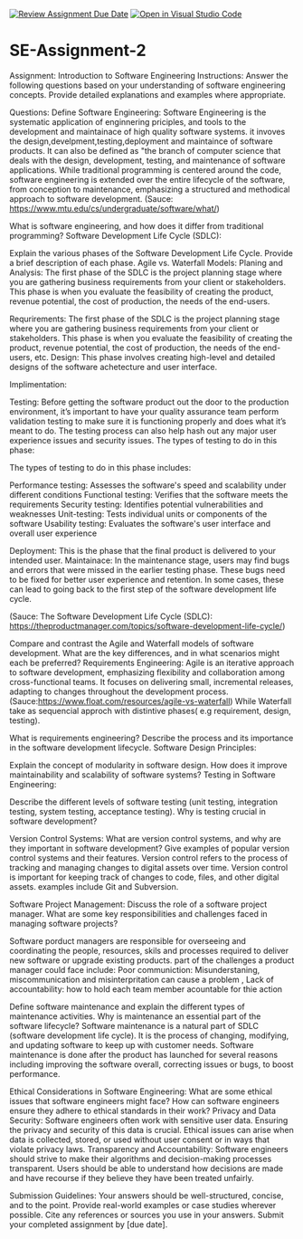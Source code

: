 [![Review Assignment Due Date](https://classroom.github.com/assets/deadline-readme-button-24ddc0f5d75046c5622901739e7c5dd533143b0c8e959d652212380cedb1ea36.svg)](https://classroom.github.com/a/-ucQIGTc)
[![Open in Visual Studio Code](https://classroom.github.com/assets/open-in-vscode-718a45dd9cf7e7f842a935f5ebbe5719a5e09af4491e668f4dbf3b35d5cca122.svg)](https://classroom.github.com/online_ide?assignment_repo_id=15240272&assignment_repo_type=AssignmentRepo)
# SE-Assignment-2
Assignment: Introduction to Software Engineering
Instructions:
Answer the following questions based on your understanding of software engineering concepts. Provide detailed explanations and examples where appropriate.

Questions:
Define Software Engineering:
Software Engineering is the systematic application of enginnering priciples, and tools to the development and maintainace of high quality software systems. it invoves the design,develpment,testing,deployment and maintaince of software products.
It can also be defined as "the branch of computer science that deals with the design, development, testing, and maintenance of software applications.
 While traditional programming is centered around the code, software engineering is extended over the entire lifecycle of the software, from conception to maintenance, emphasizing a structured and methodical approach to software development.
(Sauce: https://www.mtu.edu/cs/undergraduate/software/what/)

What is software engineering, and how does it differ from traditional programming?
Software Development Life Cycle (SDLC):


Explain the various phases of the Software Development Life Cycle. Provide a brief description of each phase.
Agile vs. Waterfall Models:
Planing and Analysis:
	The first phase of the SDLC is the project planning stage where you are gathering business requirements from your client or stakeholders. This phase is when you evaluate the feasibility of creating the product, revenue potential, the cost of production, the needs of the end-users.

Requrirements: 
	The first phase of the SDLC is the project planning stage where you are gathering business requirements from your client or stakeholders. This phase is when you evaluate the feasibility of creating the product, revenue potential, the cost of production, the needs of the end-users, etc.
Design: This phase involves creating high-level and detailed designs of the software achetecture and user interface.

Implimentation:

Testing:
	Before getting the software product out the door to the production environment, it’s important to have your quality assurance team perform validation testing to make sure it is functioning properly and does what it’s meant to do. The testing process can also help hash out any major user experience issues and security issues. The types of testing to do in this phase:

The types of testing to do in this phase includes:

Performance testing: 	Assesses the software's speed and scalability under different conditions
Functional testing: 	Verifies that the software meets the requirements
Security testing: 	Identifies potential vulnerabilities and weaknesses
Unit-testing: 		Tests individual units or components of the software
Usability testing: 	Evaluates the software's user interface and overall user experience

Deployment:
	This is the phase that the final product is delivered to your intended user. 
Maintainace:
	In the maintenance stage, users may find bugs and errors that were missed in the earlier testing phase. These bugs need to be fixed for better user experience and retention. In some cases, these can lead to going back to the first step of the software development life cycle.

(Sauce: The Software Development Life Cycle (SDLC):
https://theproductmanager.com/topics/software-development-life-cycle/)

Compare and contrast the Agile and Waterfall models of software development. What are the key differences, and in what scenarios might each be preferred?
Requirements Engineering:
Agile is an iterative approach to software development, emphasizing flexibility and collaboration among cross-functional teams. It focuses on delivering small, incremental releases, adapting to changes throughout the development process. 
(Sauce:https://www.float.com/resources/agile-vs-waterfall)
While Waterfall take as sequencial approch with distintive phases( e.g requirement, design, testing).

What is requirements engineering? Describe the process and its importance in the software development lifecycle.
Software Design Principles:

Explain the concept of modularity in software design. How does it improve maintainability and scalability of software systems?
Testing in Software Engineering:

Describe the different levels of software testing (unit testing, integration testing, system testing, acceptance testing). Why is testing crucial in software development?

Version Control Systems:
What are version control systems, and why are they important in software development? Give examples of popular version control systems and their features.
Version control refers to the process of tracking and managing changes to digital assets over time. Version control is important for keeping track of changes to code, files, and other digital assets.
examples include Git and Subversion.

Software Project Management:
Discuss the role of a software project manager. What are some key responsibilities and challenges faced in managing software projects?

Software porduct managers are responsible for overseeing and coordinating the people, resources, skils and processes required to deliver new software or upgrade existing products. part of the challenges a product manager could face include: Poor communiction: Misunderstaning, miscommunication and misinterpritation can cause a problem , Lack of accountability: how to hold each team member acountable for thie action 

Define software maintenance and explain the different types of maintenance activities. Why is maintenance an essential part of the software lifecycle?
Software maintenance is a natural part of SDLC (software development life cycle).
It is the process of changing, modifying, and updating software to keep up with customer needs. Software maintenance is done after the product has launched for several reasons including improving the software overall, correcting issues or bugs, to boost performance.

Ethical Considerations in Software Engineering:
What are some ethical issues that software engineers might face? How can software engineers ensure they adhere to ethical standards in their work?
Privacy and Data Security: Software engineers often work with sensitive user data. Ensuring the privacy and security of this data is crucial. Ethical issues can arise when data is collected, stored, or used without user consent or in ways that violate privacy laws.
	Transparency and Accountability: Software engineers should strive to make their algorithms and decision-making processes transparent. Users should be able to understand how decisions are made and have recourse if they believe they have been treated unfairly.

Submission Guidelines:
Your answers should be well-structured, concise, and to the point.
Provide real-world examples or case studies wherever possible.
Cite any references or sources you use in your answers.
Submit your completed assignment by [due date].
